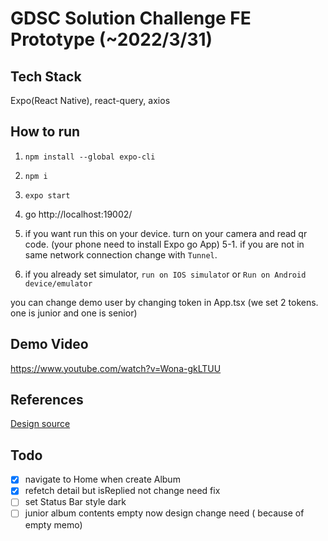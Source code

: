 # GDSC Solution Challenge FE Prototype (~2022/3/31)

## Tech Stack

Expo(React Native), react-query, axios

## How to run

1. `npm install --global expo-cli`
2. `npm i`
3. `expo start`
4. go http://localhost:19002/
5. if you want run this on your device. turn on your camera and read qr code. (your phone need to install Expo go App)
   5-1. if you are not in same network connection change with `Tunnel`.

6. if you already set simulator, `run on IOS simulato`r or `Run on Android device/emulator`

you can change demo user by changing token in App.tsx (we set 2 tokens. one is junior and one is senior)

## Demo Video

https://www.youtube.com/watch?v=Wona-gkLTUU

## References

[Design source](https://www.figma.com/file/n39SVVbKCyafDB08HDKd22/Untitled?node-id=82%3A2)

## Todo

- [x] navigate to Home when create Album
- [x] refetch detail but isReplied not change need fix
- [ ] set Status Bar style dark
- [ ] junior album contents empty now design change need ( because of empty memo)
